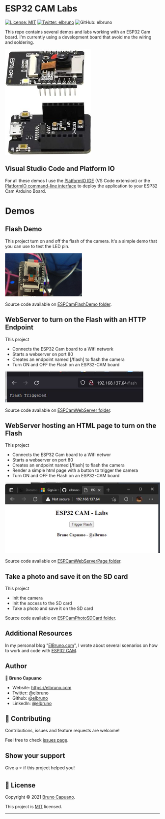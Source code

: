 # ESP32 CAM Labs

[![License: MIT](https://img.shields.io/badge/License-MIT-yellow.svg)](/LICENSE)
[![Twitter: elbruno](https://img.shields.io/twitter/follow/elbruno.svg?style=social)](https://twitter.com/kartben)
![GitHub: elbruno](https://img.shields.io/github/followers/elbruno?style=social)

This repo contains several demos and labs working with an ESP32 Cam board. I'm currently using a development board that avoid me the wiring and soldering.


![ESP32-CAM-MB WiFi Development Board](img/esp32camdevboard.jpg)



## Visual Studio Code and Platform IO

For all these demos I use the [PlatformIO IDE](https://marketplace.visualstudio.com/items?itemName=platformio.platformio-ide) (VS Code extension) or the [PlatformIO command-line interface](https://platformio.org/install/cli) to deploy the application to your ESP32 Cam Arduino Board. 


# Demos

## Flash Demo

This project turn on and off the flash of the camera. It's a simple demo that you can use to test the LED pin.

![Turn led on and off](img/20220305ESP32CamFlashSmall.gif)

Source code available on [ESPCamFlashDemo folder](./ESPCamFlashDemo).

## WebServer to turn on the Flash with an HTTP Endpoint

This project 
- Connects the ESP32 Cam board to a Wifi network
- Starts a webserver on port 80
- Creates an endpoint named [/flash] to flash the camera
- Turn ON and OFF the Flash on an ESP32-CAM board

![call and http endpoint and turn on the flash](img/httpendpointflashtriggered.jpg)

Source code available on [ESPCamWebServer folder](./ESPCamWebServer).

## WebServer hosting an HTML page to turn on the Flash 

This project 
- Connects the ESP32 Cam board to a Wifi networ
- Starts a webserver on port 80
- Creates an endpoint named [/flash] to flash the camera
- Render a simple html page with a button to trigger the camera
- Turn ON and OFF the Flash on an ESP32-CAM board


![HTML Page with a button to turn on the flash](img/arduinoesp32camrenderingapage.jpg)

Source code available on [ESPCamWebServerPage folder](./ESPCamWebServerPage).

## Take a photo and save it on the SD card

This project 
- Init the camera
- Init the access to the SD card
- Take a photo and save it on the SD card

Source code available on [ESPCamPhotoSDCard folder](./ESPCamPhotoSDCard).


## Additional Resources

In my personal blog "[ElBruno.com](https://elbruno.com)", I wrote about several scenarios on how to work and code with [ESP32 CAM](https://elbruno.com/tag/esp32cam/). 

## Author

👤 **Bruno Capuano**

* Website: https://elbruno.com
* Twitter: [@elbruno](https://twitter.com/elbruno)
* Github: [@elbruno](https://github.com/elbruno)
* LinkedIn: [@elbruno](https://linkedin.com/in/elbruno)

## 🤝 Contributing

Contributions, issues and feature requests are welcome!

Feel free to check [issues page](https://github.com/elbruno/ESP32camDemos/issues).

## Show your support

Give a ⭐️ if this project helped you!


## 📝 License

Copyright &copy; 2021 [Bruno Capuano](https://github.com/elbruno).

This project is [MIT](/LICENSE) licensed.

***